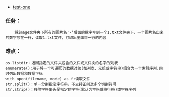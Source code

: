 * [test-one](https://github.com/Hongyu-Pang/test/blob/master/test-one.ipynb)
### 任务：
        将image文件夹下所有的图片名'-‘后面的数字写到一个1.txt文件夹下，一个图片名出来的数字写在一行，读取1.txt文件，打印出里面每一行的内容
### 难点：
    os.listdir：返回指定的文件夹包含的文件或文件夹的名字的列表
    enumerate():用于将一个可遍历的数据对象(如列表、元组或字符串)组合为一个索引序列,同时列出数据和数据下标
    with open(filename, mode) as f:读取文件
    str.split()：单一分割指定字符串，不支持正则及多个切割符号
    str.strip()：移除字符串头尾指定的字符(默认为空格或换行符)或字符序列
